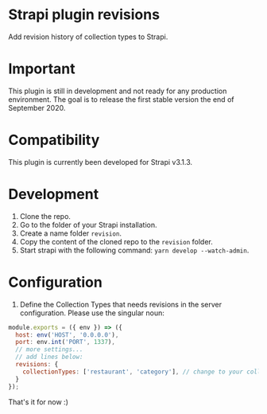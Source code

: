 # Strapi plugin revisions

Add revision history of collection types to Strapi.

# Important

This plugin is still in development and not ready for any production environment.
The goal is to release the first stable version the end of September 2020.

# Compatibility

This plugin is currently been developed for Strapi v3.1.3.

# Development

1. Clone the repo.
2. Go to the folder of your Strapi installation.
3. Create a name folder `revision`.
4. Copy the content of the cloned repo to the `revision` folder.
5. Start strapi with the following command: `yarn develop --watch-admin`.

# Configuration

1. Define the Collection Types that needs revisions in the server configuration. Please use the singular noun:

```javascript
module.exports = ({ env }) => ({
  host: env('HOST', '0.0.0.0'),
  port: env.int('PORT', 1337),
  // more settings...
  // add lines below:
  revisions: {
    collectionTypes: ['restaurant', 'category'], // change to your collection types
  }
});
```

That's it for now :)

